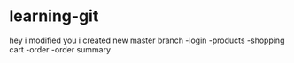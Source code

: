 # learning-git
hey i modified you
i created new master branch
-login
-products
-shopping cart
-order
    -order summary
